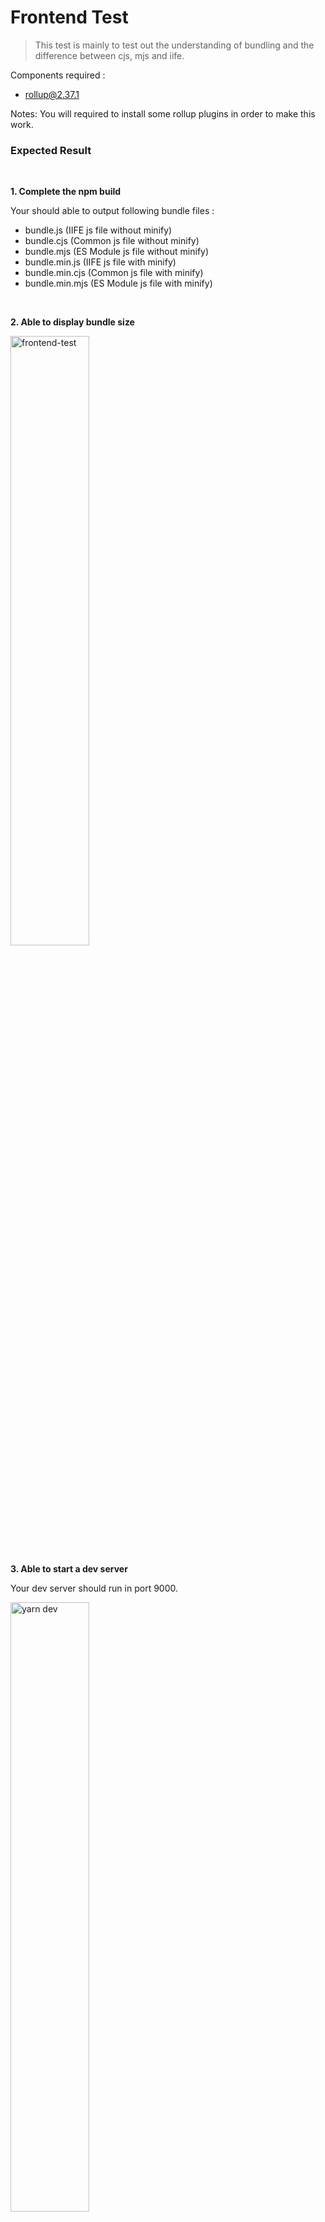 # Frontend Test

> This test is mainly to test out the understanding of bundling and the difference between cjs, mjs and iife.

Components required :

- rollup@2.37.1

Notes:
You will required to install some rollup plugins in order to make this work.

### Expected Result

<br/>

**1. Complete the npm build**

Your should able to output following bundle files :

- bundle.js (IIFE js file without minify)
- bundle.cjs (Common js file without minify)
- bundle.mjs (ES Module js file without minify)
- bundle.min.js (IIFE js file with minify)
- bundle.min.cjs (Common js file with minify)
- bundle.min.mjs (ES Module js file with minify)

<br/>

**2. Able to display bundle size**

<img width="50%" src="https://user-images.githubusercontent.com/28108597/105315513-65a20280-5bfa-11eb-90f4-0168d137b34f.png" alt="frontend-test" />

<br/>

**3. Able to start a dev server**

Your dev server should run in port 9000.

<img width="50%" src="https://user-images.githubusercontent.com/28108597/105316409-c41bb080-5bfb-11eb-830d-13aa3e2afcd6.png" alt="yarn dev" />

<br/>

**4. Able to support typescript file**

Your dev server should able compile typescript file.

<img width="50%" src="https://user-images.githubusercontent.com/28108597/105319529-f3ccb780-5bff-11eb-993f-b37a9d9aa6bd.png" alt="error" />

**5. Able to import css file and compile to bundle.css**

Your bundle.css should be reside in `public/bundle.css`

To do this test, you should fork this repository and implement your solution inside your forked repository.
